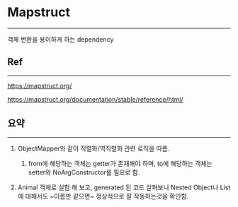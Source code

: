 # Mapstruct

---

객체 변환을 용이하게 하는 dependency

## Ref

---

https://mapstruct.org/

https://mapstruct.org/documentation/stable/reference/html/



## 요약

---

1. ObjectMapper와 같이 직렬화/역직렬화 관련 로직을 따름.
   1. from에 해당하는 객체는 getter가 존재해야 하며, to에 해당하는 객체는 setter와 NoArgConstructor를 필요로 함.

2. Animal 객체로 실험 해 보고, generated 된 코드 살펴보니 Nested Object나 List에 대해서도 ~이름만 같으면~ 정상적으로 잘 작동하는것을 확인함.